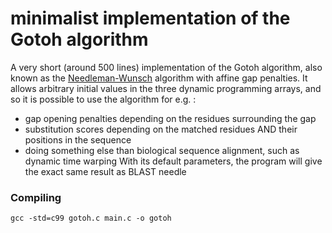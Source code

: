 minimalist implementation of the Gotoh algorithm
================================================

A very short (around 500 lines) implementation of the Gotoh algorithm, also known as the
[Needleman-Wunsch](http://en.wikipedia.org/wiki/Needleman-Wunsch) algorithm with affine gap penalties.
It allows arbitrary initial values in the three dynamic programming arrays, and so it is possible
to use the algorithm for e.g. :
* gap opening penalties depending on the residues surrounding the gap
* substitution scores depending on the matched residues AND their positions in the sequence
* doing something else than biological sequence alignment, such as dynamic time warping
With its default parameters, the program will give the exact same result as BLAST needle


### Compiling ###
```
gcc -std=c99 gotoh.c main.c -o gotoh
```



